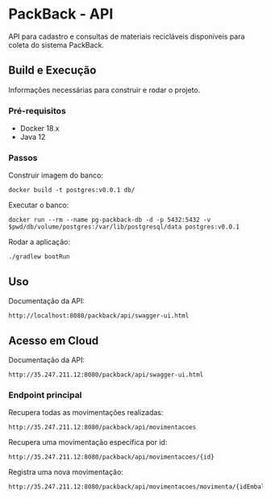 # PackBack - API

API para cadastro e consultas de materiais recicláveis disponíveis para coleta do sistema PackBack.

## Build e Execução

Informações necessárias para construir e rodar o projeto.

### Pré-requisitos

- Docker 18.x
- Java 12

### Passos

Construir imagem do banco:
```
docker build -t postgres:v0.0.1 db/
```

Executar o banco:
```
docker run --rm --name pg-packback-db -d -p 5432:5432 -v $pwd/db/volume/postgres:/var/lib/postgresql/data postgres:v0.0.1
```

Rodar a aplicação:
```
./gradlew bootRun
```

## Uso

Documentação da API:
```
http://localhost:8080/packback/api/swagger-ui.html
```


## Acesso em Cloud

Documentação da API:

```
http://35.247.211.12:8080/packback/api/swagger-ui.html
```

### Endpoint principal

Recupera todas as movimentações realizadas:
```
http://35.247.211.12:8080/packback/api/movimentacoes
```

Recupera uma movimentação específica por id:
```
http://35.247.211.12:8080/packback/api/movimentacoes/{id}
```

Registra uma nova movimentação:
```
http://35.247.211.12:8080/packback/api/movimentacoes/movimenta/{idEmbalagem}/de/{idUsuarioOrigem}/para/{idUsuarioDestino}
```